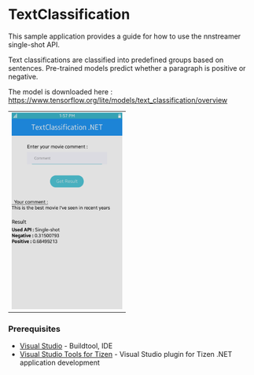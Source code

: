 # TextClassification
This sample application provides a guide for how to use the nnstreamer single-shot API.

Text classifications are classified into predefined groups based on sentences.
Pre-trained models predict whether a paragraph is positive or negative.

The model is downloaded here : https://www.tensorflow.org/lite/models/text_classification/overview

<table>
<tr>
<td>
<center><img src='screenshot.png' height=400></center>
</td>
</tr>
</table>

### Prerequisites
* [Visual Studio](https://www.visualstudio.com/) - Buildtool, IDE
* [Visual Studio Tools for Tizen](https://docs.tizen.org/application/vstools/index) - Visual Studio plugin for Tizen .NET application development
